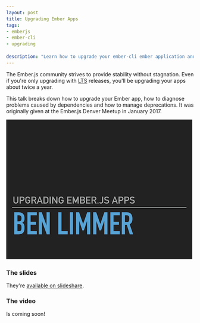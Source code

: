 ```yaml
---
layout: post
title: Upgrading Ember Apps
tags:
- emberjs
- ember-cli
- upgrading

description: "Learn how to upgrade your ember-cli ember application and dependencies with this talk from the Ember.js Denver Meetup January 2017."
---
```


The Ember.js community strives to provide stability without stagnation. Even if
you're only upgrading with
[LTS](http://emberjs.com/blog/2016/02/25/announcing-embers-first-lts.html)
releases, you'll be upgrading your apps about twice a year.

This talk breaks down how to upgrade your Ember app, how to diagnose problems
caused by dependencies and how to manage deprecations. It was originally
given at the Ember.js Denver Meetup in January 2017.

<div class="center">
  <a href="http://www.slideshare.net/BenLimmer/upgrading-emberjs-apps" target="_blank">
	 <img src="/assets/images/posts/2017/02/upgrading-ember-apps.png">
  </a>
</div>

### The slides
They're [available on slideshare](http://www.slideshare.net/BenLimmer/upgrading-emberjs-apps).

### The video
Is coming soon!
